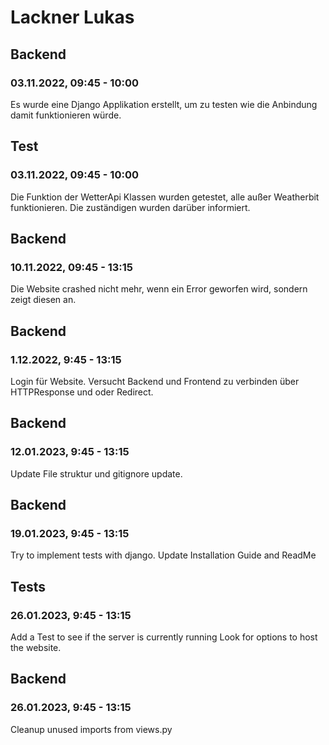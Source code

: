 # Lackner Lukas

## Backend
### 03.11.2022, 09:45 - 10:00
Es wurde eine Django Applikation erstellt, um zu testen wie die Anbindung damit funktionieren würde.

## Test
### 03.11.2022, 09:45 - 10:00
Die Funktion der WetterApi Klassen wurden getestet, alle außer Weatherbit funktionieren. Die zuständigen wurden darüber informiert.

## Backend
### 10.11.2022, 09:45 - 13:15
Die Website crashed nicht mehr, wenn ein Error geworfen wird, sondern zeigt diesen an.

## Backend
### 1.12.2022, 9:45 - 13:15
Login für Website. Versucht Backend und Frontend zu verbinden über HTTPResponse und oder Redirect.

## Backend
### 12.01.2023, 9:45 - 13:15
Update File struktur und gitignore update.

## Backend
### 19.01.2023, 9:45 - 13:15
Try to implement tests with django.
Update Installation Guide and ReadMe

## Tests
### 26.01.2023, 9:45 - 13:15
Add a Test to see if the server is currently running
Look for options to host the website. 

## Backend
### 26.01.2023, 9:45 - 13:15
Cleanup unused imports from views.py

